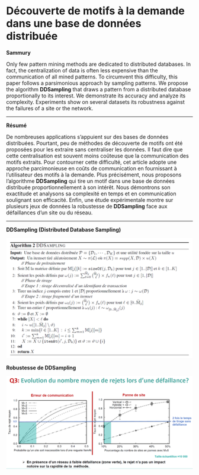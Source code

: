 # Découverte de motifs à la demande dans une base de données distribuée

**Sammury**

Only few pattern mining methods are dedicated to distributed databases. In fact, the centralization of data is often less expensive than the communication of all mined patterns. To circumvent this difficulty, this paper follows a parsimonious approach by sampling patterns. We propose the algorithm **DDSampling** that draws a pattern from a distributed database proportionally to its interest. We demonstrate its accuracy and analyze its complexity. Experiments show on several datasets its robustness against the failures of a site or the network.
****************************************************************************************

**Résumé**

De nombreuses applications s’appuient sur des bases de données distribuées. Pourtant, peu de méthodes de découverte de motifs ont été proposées pour les extraire sans centraliser les données. Il faut dire que cette centralisation est souvent moins coûteuse que la communication des motifs extraits. Pour contourner cette difficulté, cet article adopte une approche parcimonieuse en coûts de communication en fournissant à l’utilisateur des motifs à la demande. Plus précisément, nous proposons l’algorithme **DDSampling** qui tire un motif dans une base de données distribuée proportionnellement à son intérêt. Nous démontrons son exactitude et analysons sa complexité en temps et en communication soulignant son efficacité. Enfin, une étude expérimentale montre sur plusieurs jeux de données la robustesse de **DDSampling** face aux défaillances d’un site ou du réseau.
****************************************************************************************


**DDSampling (Distributed Database Sampling)**

![Alt text](https://github.com/DDSampling/DDSampling/blob/master/Dataset%20no%20splited/DDSampling.PNG?raw=true "Title")

**Robustesse de DDSampling**

![Alt text](https://github.com/DDSampling/DDSampling/blob/master/Dataset%20no%20splited/TRejet1.PNG?raw=true "Title")
